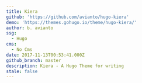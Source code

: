 ```yaml
---
title: Kiera
github: 'https://github.com/avianto/hugo-kiera'
demo: 'https://themes.gohugo.io/theme/hugo-kiera/'
author: b. avianto
ssg:
  - Hugo
cms:
  - No Cms
date: 2017-11-13T00:53:41.000Z
github_branch: master
description: Kiera - A Hugo Theme for writing
stale: false
---
```

